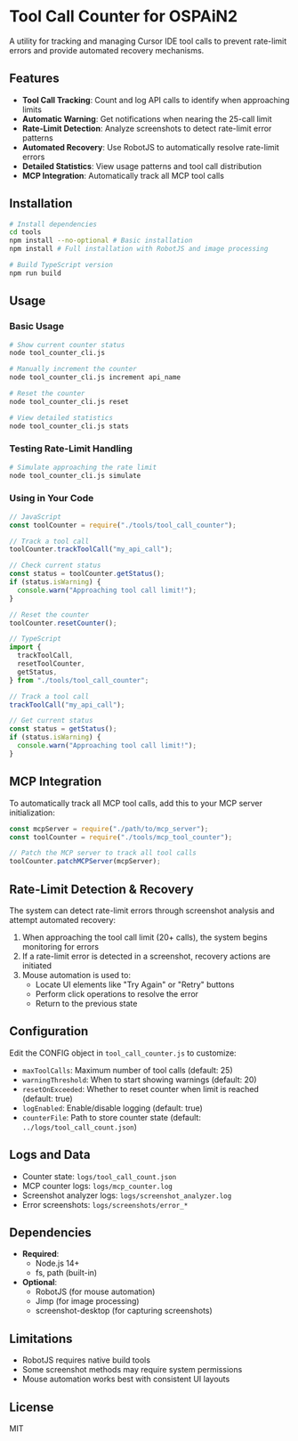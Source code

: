 # Tool Call Counter for OSPAiN2

A utility for tracking and managing Cursor IDE tool calls to prevent rate-limit errors and provide automated recovery mechanisms.

## Features

- **Tool Call Tracking**: Count and log API calls to identify when approaching limits
- **Automatic Warning**: Get notifications when nearing the 25-call limit
- **Rate-Limit Detection**: Analyze screenshots to detect rate-limit error patterns
- **Automated Recovery**: Use RobotJS to automatically resolve rate-limit errors
- **Detailed Statistics**: View usage patterns and tool call distribution
- **MCP Integration**: Automatically track all MCP tool calls

## Installation

```bash
# Install dependencies
cd tools
npm install --no-optional # Basic installation
npm install # Full installation with RobotJS and image processing

# Build TypeScript version
npm run build
```

## Usage

### Basic Usage

```bash
# Show current counter status
node tool_counter_cli.js

# Manually increment the counter
node tool_counter_cli.js increment api_name

# Reset the counter
node tool_counter_cli.js reset

# View detailed statistics
node tool_counter_cli.js stats
```

### Testing Rate-Limit Handling

```bash
# Simulate approaching the rate limit
node tool_counter_cli.js simulate
```

### Using in Your Code

```javascript
// JavaScript
const toolCounter = require("./tools/tool_call_counter");

// Track a tool call
toolCounter.trackToolCall("my_api_call");

// Check current status
const status = toolCounter.getStatus();
if (status.isWarning) {
  console.warn("Approaching tool call limit!");
}

// Reset the counter
toolCounter.resetCounter();
```

```typescript
// TypeScript
import {
  trackToolCall,
  resetToolCounter,
  getStatus,
} from "./tools/tool_call_counter";

// Track a tool call
trackToolCall("my_api_call");

// Get current status
const status = getStatus();
if (status.isWarning) {
  console.warn("Approaching tool call limit!");
}
```

## MCP Integration

To automatically track all MCP tool calls, add this to your MCP server initialization:

```javascript
const mcpServer = require("./path/to/mcp_server");
const toolCounter = require("./tools/mcp_tool_counter");

// Patch the MCP server to track all tool calls
toolCounter.patchMCPServer(mcpServer);
```

## Rate-Limit Detection & Recovery

The system can detect rate-limit errors through screenshot analysis and attempt automated recovery:

1. When approaching the tool call limit (20+ calls), the system begins monitoring for errors
2. If a rate-limit error is detected in a screenshot, recovery actions are initiated
3. Mouse automation is used to:
   - Locate UI elements like "Try Again" or "Retry" buttons
   - Perform click operations to resolve the error
   - Return to the previous state

## Configuration

Edit the CONFIG object in `tool_call_counter.js` to customize:

- `maxToolCalls`: Maximum number of tool calls (default: 25)
- `warningThreshold`: When to start showing warnings (default: 20)
- `resetOnExceeded`: Whether to reset counter when limit is reached (default: true)
- `logEnabled`: Enable/disable logging (default: true)
- `counterFile`: Path to store counter state (default: `../logs/tool_call_count.json`)

## Logs and Data

- Counter state: `logs/tool_call_count.json`
- MCP counter logs: `logs/mcp_counter.log`
- Screenshot analyzer logs: `logs/screenshot_analyzer.log`
- Error screenshots: `logs/screenshots/error_*`

## Dependencies

- **Required**:
  - Node.js 14+
  - fs, path (built-in)
- **Optional**:
  - RobotJS (for mouse automation)
  - Jimp (for image processing)
  - screenshot-desktop (for capturing screenshots)

## Limitations

- RobotJS requires native build tools
- Some screenshot methods may require system permissions
- Mouse automation works best with consistent UI layouts

## License

MIT
